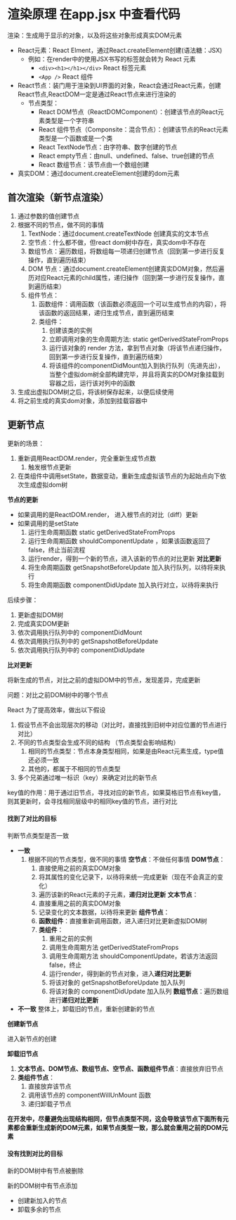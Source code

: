 # 渲染原理 在app.jsx 中查看代码

渲染：生成用于显示的对象，以及将这些对象形成真实DOM元素

- React元素：React Elment，通过React.createElement创建(语法糖：JSX)
  - 例如：在render中的使用JSX书写的标签就会转为 React 元素
    - ```<div><h1></h1></div>``` React 标签元素
    - ```<App />``` React 组件
- React节点：装门用于渲染到UI界面的对象，React会通过React元素，创建React节点,ReactDOM一定是通过React节点来进行渲染的
  - 节点类型：
    - React DOM节点（ReactDOMComponent）：创建该节点的React元素类型是一个字符串
    - React 组件节点（Componsite：混合节点）：创建该节点的React元素类型是一个函数或是一个类 
    - React TextNode节点：由字符串、数字创建的节点
    - React empty节点：由null、undefined、false、true创建的节点
    - React 数组节点：该节点由一个数组创建
- 真实DOM：通过document.createElement创建的dom元素


## 首次渲染（新节点渲染）
1. 通过参数的值创建节点
2. 根据不同的节点，做不同的事情
   1. TextNode：通过document.createTextNode 创建真实的文本节点
   2. 空节点：什么都不做，但react dom树中存在，真实dom中不存在
   3. 数组节点：遍历数组，将数组每一项递归创建节点（回到第一步进行反复操作，直到遍历结束）
   4. DOM 节点：通过document.createElement创建真实DOM对象，然后遍历对应React元素的child属性，递归操作（回到第一步进行反复操作，直到遍历结束）
   5. 组件节点：
      1. 函数组件：调用函数（该函数必须返回一个可以生成节点的内容），将该函数的返回结果，递归生成节点，直到遍历结束
      2. 类组件：
         1. 创建该类的实例
         2. 立即调用对象的生命周期方法: static getDerivedStateFromProps
         3. 运行该对象的 render 方法，拿到节点对象（将该节点递归操作，回到第一步进行反复操作，直到遍历结束）
         4. 将该组件的componentDidMount加入到执行队列（先进先出），当整个虚拟dom树全部构建完毕，并且将真实的DOM对象挂载到容器之后，运行该对列中的函数
3. 生成出虚拟DOM树之后，将该树保存起来，以便后续使用
4. 将之前生成的真实dom对象，添加到挂载容器中

## 更新节点

更新的场景：
1. 重新调用ReactDOM.render，完全重新生成节点数
   1. 触发根节点更新
2. 在类组件中调用setState，数据变动，重新生成虚拟该节点的为起始点向下依次生成虚拟dom树

**节点的更新**
- 如果调用的是ReactDOM.render， 进入根节点的对比（diff）更新
- 如果调用的是setState
  1. 运行生命周期函数 static getDerivedStateFromProps 
  2. 运行生命周期函数 shouldComponentUpdate ，如果该函数返回了false，终止当前流程
  3. 运行render，得到一个新的节点，进入该新的节点的对比更新 **对比更新**
  4. 将生命周期函数 getSnapshotBeforeUpdate 加入执行队列，以待将来执行
  5. 将生命周期函数 componentDidUpdate 加入执行对立，以待将来执行

后续步骤：
  1. 更新虚拟DOM树
  2. 完成真实DOM更新
  3. 依次调用执行队列中的 componentDidMount
  4. 依次调用执行队列中的 getSnapshotBeforeUpdate 
  5. 依次调用执行队列中的 componentDidUpdate

**比对更新**

将新生成的节点，对比之前的虚拟DOM中的节点，发现差异，完成更新

问题：对比之前DOM树中的哪个节点

React 为了提高效率，做出以下假设

1. 假设节点不会出现层次的移动（对比时，直接找到旧树中对应位置的节点进行对比）
2. 不同的节点类型会生成不同的结构 （节点类型会影响结构）
   1. 相同的节点类型：节点本身类型相同，如果是由React元素生成，type值还必须一致
   2. 其他的，都属于不相同的节点类型
3. 多个兄弟通过唯一标识（key）来确定对比的新节点

key值的作用：用于通过旧节点，寻找对应的新节点，如果莫格旧节点有key值，则其更新时，会寻找相同层级中的相同key值的节点，进行对比
 
#### 找到了对比的目标

判断节点类型是否一致
- **一致**
   1. 根据不同的节点类型，做不同的事情
      **空节点**：不做任何事情
      **DOM节点**：
        1. 直接使用之前的真实DOM对象
        2. 将其属性的变化记录下，以待将来统一完成更新（现在不会真正的变化）
        3. 遍历该新的React元素的子元素，**递归对比更新**
      **文本节点**：
        1. 直接重用之前的真实DOM对象
        2. 记录变化的文本数据，以待将来更新
      **组件节点**：
       1. **函数组件**：直接重新调用函数，进入递归对比更新虚拟DOM树
       2. **类组件**：
          1. 重用之前的实例
          2. 调用生命周期方法 getDerivedStateFromProps
          3. 调用生命周期方法 shouldComponentUpdate，若该方法返回false，终止
          4. 运行render，得到新的节点对象，进入**递归对比更新**
          5. 将该对象的 getSnapshotBeforeUpdate 加入队列
          6. 将该对象的 componentDidUpdate 加入队列
      **数组节点**：遍历数组进行**递归对比更新**
- **不一致**
整体上，卸载旧的节点，重新创建新的节点

**创建新节点**

进入新节点的创建


**卸载旧节点**
1. **文本节点、DOM节点、数组节点、空节点、函数组件节点**：直接放弃旧节点
2. **类组件节点**：
   1. 直接放弃该节点
   2. 调用该节点的 componentWillUnMount 函数
   3. 递归卸载子节点
  
**在开发中，尽量避免出现结构相同，但节点类型不同，这会导致该节点下面所有元素都会重新生成新的DOM元素，如果节点类型一致，那么就会重用之前的DOM元素**

#### 没有找到对比的目标

新的DOM树中有节点被删除

新的DOM树中有节点添加
- 创建新加入的节点
- 卸载多余的节点
